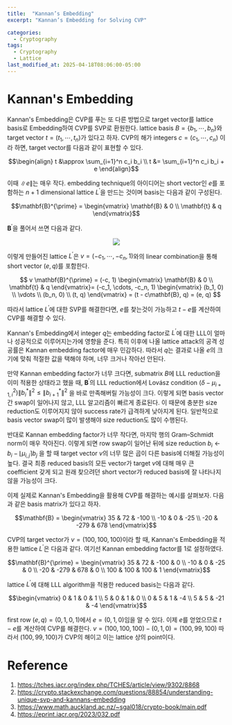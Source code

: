 ```yaml
---
title:  "Kannan’s Embedding"
excerpt: "Kannan’s Embedding for Solving CVP"

categories:
  - Cryptography
tags:
  - Cryptography
  - Lattice
last_modified_at: 2025-04-18T08:06:00-05:00
---
```


# Kannan's Embedding 

Kannan's Embedding은 CVP를 푸는 또 다른 방법으로 target vector를 lattice basis로 Embedding하여 CVP를 SVP로 환원한다. lattice basis $B = \lbrace b_1, \cdots, b_n\rbrace$와 target vector $t = (t_1, \cdots, t_n)$가 있다고 하자. CVP의 해가 integers $c=(c_1, \cdots, c_n)$ 이라 하면, target vector를 다음과 같이 표현할 수 있다. 

$$\begin{align}
t &\approx \sum_{i=1}^n c_i b_i \\ 
t &= \sum_{i=1}^n c_i b_i + e
\end{align}$$

이때 $\lVert e \rVert$는 매우 작다. embedding technique의 아이디어는 short vector인 $e$를 포함하는 $n + 1$ dimensional lattice $L^{\prime}$을 만드는 것이며 basis는 다음과 같이 구성된다. 

$$\mathbf{B}^{\prime} = 
\begin{vmatrix}
\mathbf{B} & 0 \\ 
\mathbf{t} & q
\end{vmatrix}$$

$\mathbf{B}^{\prime}$을 풀어서 쓰면 다음과 같다. 

<p align="center"><img src="https://github.com/user-attachments/assets/a6dc1c7c-acdf-402b-b0f1-eaf7b55a51e5" height="" width=""></p>

이렇게 만들어진 lattice $L^{\prime}$은 $v=(-c_1, \cdots, -c_n, 1)$와의 linear combination을 통해 short vector $(e, q)$를 포함한다. 

$$
v \mathbf{B}^{\prime} = (-c, 1) 
\begin{vmatrix}
\mathbf{B} & 0 \\ 
\mathbf{t} & q
\end{vmatrix}=
(-c_1, \cdots, -c_n, 1)  
\begin{vmatrix}
(b_1, 0) \\ 
\vdots \\ 
(b_n, 0) \\ 
(t, q)
\end{vmatrix} =
(t - c\mathbf{B}, q) = (e, q)
$$

따라서 lattice $L^{\prime}$에 대한 SVP를 해결한다면, $e$를 찾는것이 가능하고 $t-e$를 계산하여 CVP를 해결할 수 있다. 

Kannan's Embedding에서 integer $q$는 embedding factor로 $L^{\prime}$에 대한 LLL이 얼마나 성공적으로 이루어지는가에 영향을 준다. 특히 이후에 나올 lattice attack의 공격 성공률은 Kannan embedding factor에 매우 민감하다. 따라서 $q$는 결과로 나올 $e$의 크기에 맞춰 적절한 값을 택해야 하며, 너무 크거나 작아선 안된다. 

만약 Kannan embedding factor가 너무 크다면, submatrix $B$에  LLL reduction을 이미 적용한 상태라고 했을 때, $\mathbf{B}^{\prime}$의 LLL reduction에서 Lovász condition $(\delta - \mu_{i+1, i}^2) \lVert b_i^* \rVert^2 \leq \lVert b_{i+1}^* \rVert^2$ 을 바로 만족해버릴 가능성이 크다. 이렇게 되면 basis vector간 swap이 일어나지 않고, LLL 알고리즘이 빠르게 종료된다. 이 때문에 충분한 size reduction도 이루어지지 않아 success rate가 급격하게 낮아지게 된다. 일반적으로 basis vector swap이 많이 발생해야 size reduction도 많이 수행된다. 

반대로 Kannan embedding factor가 너무 작다면, 마지막 행의 Gram–Schmidt norm이 매우 작아진다. 이렇게 되면 row swap이 일어난 뒤에 size reduction $b_ i \gets b_ i - \lfloor \mu_ {i,j} \rceil b_ j$ 을 할 때 target vector $v$의 너무 많은 곱이 다른 basis에 더해질 가능성이 높다. 결국 최종 reduced basis의 모든 vector가 target $v$에 대해 매우 큰 coefficient 갖게 되고 원래 찾으려던 short vector가 reduced basis에 잘 나타나지 않을 가능성이 크다. 

이제 실제로 Kannan's Embedding을 활용해 CVP를 해결하는 예시를 살펴보자. 다음과 같은 basis matrix가 있다고 하자. 

$$\mathbf{B} = \begin{vmatrix}
35 & 72 & -100 \\ 
-10 & 0 & -25 \\ 
-20 & -279 & 678 
\end{vmatrix}$$

CVP의 target vector가 $v=(100, 100, 100)$이라 할 때, Kannan's Embedding을 적용한 lattice $L^{\prime}$은 다음과 같다. 여기선 Kannan embedding factor를 1로 설정하였다. 

$$\mathbf{B}^{\prime} = \begin{vmatrix}
35 & 72 & -100 & 0 \\ 
-10 & 0 & -25 & 0 \\ 
-20 & -279 & 678 & 0 \\
100 & 100 & 100 & 1
\end{vmatrix}$$

lattice $L^{\prime}$에 대해 LLL algorithm을 적용한 reduced basis는 다음과 같다. 

$$\begin{vmatrix}
0 & 1 & 0 & 1 \\ 
5 & 0 & 1 & 0 \\ 
0 & 5 & 1 & -4 \\
5 & 5 & -21 & -4
\end{vmatrix}$$

 first row $(e, q)=(0, 1, 0, 1)$에서 $e=(0, 1, 0)$임을 알 수 있다. 이제 $e$를 얻었으므로 $t-e$를 계산하여 CVP를 해결한다. $v = (100, 100, 100) - (0, 1, 0) = (100, 99, 100)$ 따라서 $(100, 99, 100)$가 CVP의 해이고 이는 lattice 상의 point이다. 

# Reference 

1. https://tches.iacr.org/index.php/TCHES/article/view/9302/8868
2. https://crypto.stackexchange.com/questions/88854/understanding-unique-svp-and-kannans-embedding
3. https://www.math.auckland.ac.nz/~sgal018/crypto-book/main.pdf 
4. https://eprint.iacr.org/2023/032.pdf



